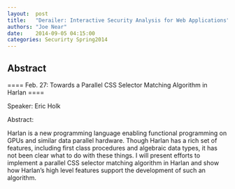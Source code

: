 ```yaml
--- 
layout:  post 
title:   "Derailer: Interactive Security Analysis for Web Applications"
authors: "Joe Near" 
date:    2014-09-05 04:15:00 
categories: Securirty Spring2014
--- 
```

## Abstract

==== Feb. 27: Towards a Parallel CSS Selector Matching Algorithm in Harlan ====

Speaker: Eric Holk

Abstract:

Harlan is a new programming language enabling functional programming on GPUs and similar data parallel hardware. Though Harlan has a rich set of features, including first class procedures and algebraic data types, it has not been clear what to do with these things. I will present efforts to implement a parallel CSS selector matching algorithm in Harlan and show how Harlan’s high level features support the development of such an algorithm.


